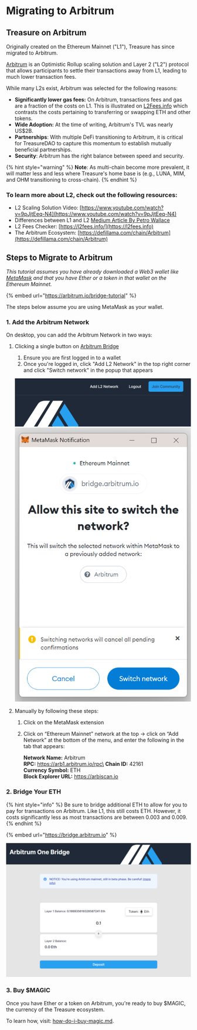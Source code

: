 # Migrating to Arbitrum

## Treasure on Arbitrum

Originally created on the Ethereum Mainnet ("L1"), Treasure has since migrated to Arbitrum.

[Arbitrum](https://arbitrum.io) is an Optimistic Rollup scaling solution and Layer 2 ("L2") protocol that allows participants to settle their transactions away from L1, leading to much lower transaction fees.

While many L2s exist, Arbitrum was selected for the following reasons:

* **Significantly lower gas fees:** On Arbitrum, transactions fees and gas are a fraction of the costs on L1. This is illustrated on [L2Fees.info](https://l2fees.info) which contrasts the costs pertaining to transferring or swapping ETH and other tokens.
* **Wide Adoption:** At the time of writing, Arbitrum's TVL was nearly US$2B.
* **Partnerships**: With multiple DeFi transitioning to Arbitrum, it is critical for TreasureDAO to capture this momentum to establish mutually beneficial partnerships.
* **Security**: Arbitrum has the right balance between speed and security.

{% hint style="warning" %}
**Note**: As multi-chain become more prevalent, it will matter less and less where Treasure's home base is (e.g., LUNA, MIM, and OHM transitioning to cross-chain).
{% endhint %}

### **To learn more about L2, check out the following resources:**

* L2 Scaling Solution Video: [https://www.youtube.com/watch?v=9pJjtEeq-N4](https://www.youtube.com/watch?v=9pJjtEeq-N4)
* Differences between L1 and L2 [Medium Article By Petro Wallace](https://medium.com/the-capital/layer-1-vs-layer-2-what-you-need-to-know-about-different-blockchain-layer-solutions-69f91904ce40)
* L2 Fees Checker: [https://l2fees.info/](https://l2fees.info)
* The Arbitrum Ecosystem: [https://defillama.com/chain/Arbitrum](https://defillama.com/chain/Arbitrum)

## Steps to Migrate to Arbitrum

_This tutorial assumes you have already downloaded a Web3 wallet like_ [_MetaMask_](https://metamask.io) _and that you have Ether or a token in that wallet on the Ethereum Mainnet._

{% embed url="https://arbitrum.io/bridge-tutorial" %}

The steps below assume you are using MetaMask as your wallet.

### 1. Add the Arbitrum Network

On desktop, you can add the Arbitrum Network in two ways:

1.  Clicking a single button on [Arbitrum Bridge](https://bridge.arbitrum.io)

    1. Ensure you are first logged in to a wallet
    2. Once you're logged in, click "Add L2 Network" in the top right corner and click "Switch network" in the popup that appears

    ![](<../../.gitbook/assets/image (4) (1) (1).png>)\
    ![](<../../.gitbook/assets/image (1) (1) (1) (1) (1) (1) (1) (1) (1).png>)
2. Manually by following these steps:
   1. Click on the MetaMask extension
   2.  Click on “Ethereum Mainnet” network at the top -> click on “Add Network” at the bottom of the menu, and enter the following in the tab that appears:

       **Network Name:** Arbitrum\
       **RPC:** https://arb1.arbitrum.io/rpc\
       **Chain ID:** 42161\
       **Currency Symbol:** ETH\
       **Block Explorer URL:** https://arbiscan.io

### 2. Bridge Your ETH

{% hint style="info" %}
Be sure to bridge additional ETH to allow for you to pay for transactions on Arbitrum. Like L1, this still costs ETH. However, it costs significantly less as most transactions are between 0.003 and 0.009.
{% endhint %}

{% embed url="https://bridge.arbitrum.io" %}

![](<../../.gitbook/assets/image (2) (1) (1) (1) (1).png>)

### 3. Buy $MAGIC

Once you have Ether or a token on Arbitrum, you're ready to buy $MAGIC, the currency of the Treasure ecosystem.

To learn how, visit: [how-do-i-buy-magic.md](../what-is-magic/how-do-i-buy-magic.md "mention").
